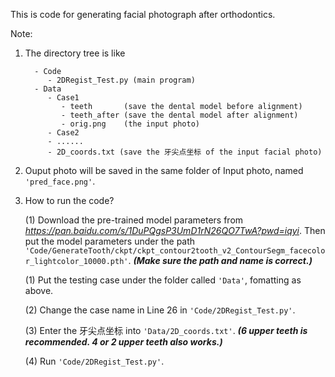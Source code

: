 This is code for generating facial photograph after orthodontics.

Note:
1. The directory tree is like

         - Code
            - 2DRegist_Test.py (main program)
         - Data
            - Case1
               - teeth       (save the dental model before alignment)
               - teeth_after (save the dental model after alignment)
               - orig.png    (the input photo)
            - Case2
            - ......
            - 2D_coords.txt (save the 牙尖点坐标 of the input facial photo)

2. Ouput photo will be saved in the same folder of Input photo, named ```'pred_face.png'```.

3. How to run the code?

   (1) Download the pre-trained model parameters from *https://pan.baidu.com/s/1DuPQgsP3UmD1rN26QO7TwA?pwd=iqyi*. Then put the model parameters under the path ```'Code/GenerateTooth/ckpt/ckpt_contour2tooth_v2_ContourSegm_facecolor_lightcolor_10000.pth'```. ***(Make sure the path and name is correct.)***

   (1) Put the testing case under the folder called ```'Data'```, fomatting as above.

   (2) Change the case name in Line 26 in ```'Code/2DRegist_Test.py'```.

   (3) Enter the 牙尖点坐标 into ```'Data/2D_coords.txt'```.  ***(6 upper teeth is recommended. 4 or 2 upper teeth also works.)***

   (4) Run ```'Code/2DRegist_Test.py'```.
